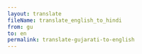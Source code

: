 ```yaml
--- 
layout: translate 
fileName: translate_english_to_hindi 
from: gu
to: en 
permalink: translate-gujarati-to-english
---
```


